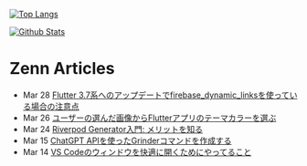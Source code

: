 [![Top Langs](https://github-readme-stats.vercel.app/api/top-langs?username=K9i-0&langs_count=8&layout=compact)](https://github.com/anuraghazra/github-readme-stats)

[![Github Stats](https://github-readme-stats.vercel.app/api?username=K9i-0&count_private=true&show_icons=true)](https://github.com/anuraghazra/github-readme-stats)

# Zenn Articles

<!-- profile updater begin: zenn -->
- Mar 28 [Flutter 3.7系へのアップデートでfirebase_dynamic_linksを使っている場合の注意点](https://zenn.dev/k9i/articles/44d6ce8e2d4773)
- Mar 26 [ユーザーの選んだ画像からFlutterアプリのテーマカラーを選ぶ](https://zenn.dev/k9i/articles/1ab92bf16a11f2)
- Mar 24 [Riverpod Generator入門: メリットを知る](https://zenn.dev/k9i/articles/2159e248505f60)
- Mar 15 [ChatGPT APIを使ったGrinderコマンドを作成する](https://zenn.dev/k9i/articles/46a1e23fb734ba)
- Mar 14 [VS Codeのウィンドウを快適に開くためにやってること](https://zenn.dev/k9i/articles/ddb81c1702a05c)
<!-- profile updater end: zenn -->

<!--
**K9i-0/K9i-0** is a ✨ _special_ ✨ repository because its `README.md` (this file) appears on your GitHub profile.

Here are some ideas to get you started:

- 🔭 I’m currently working on ...
- 🌱 I’m currently learning ...
- 👯 I’m looking to collaborate on ...
- 🤔 I’m looking for help with ...
- 💬 Ask me about ...
- 📫 How to reach me: ...
- 😄 Pronouns: ...
- ⚡ Fun fact: ...
-->
